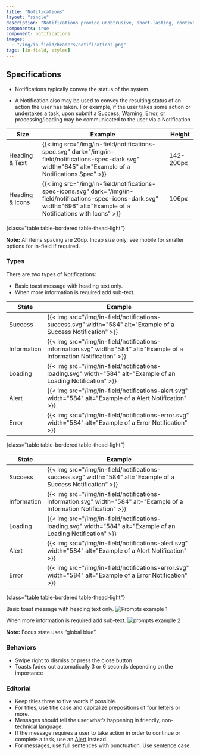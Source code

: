 ```yaml
---
title: "Notifications"
layout: "single"
description: "Notifications provide unobtrusive, short-lasting, contextual feedback to the user."
components: true
component: notifications
images:
  - "/img/in-field/headers/notifications.png"
tags: [in-field, styles]
---
```


## Specifications

- Notifications typically convey the status of the system.

- A Notification also may be used to convey the resulting status of an action the user has taken. For example, if the user takes some action or undertakes a task, upon submit a Success, Warning, Error, or processing/loading may be communicated to the user via a Notification

<!-- prettier-ignore-start -->
| Size            | Example                                                                                           | Height |
| --------------- | ------------------------------------------------------------------------------------------------- |--------|
| Heading & Text  | {{< img src="/img/in-field/notifications-spec.svg" dark="/img/in-field/notifications-spec-dark.svg" width="645" alt="Example of a Notifications Spec" >}}   | 142-200px   |
| Heading & Icons | {{< img src="/img/in-field/notifications-spec-icons.svg" dark="/img/in-field/notifications-spec-icons-dark.svg" width="696" alt="Example of a Notifications with Icons" >}} | 106px   |
{class="table table-bordered table-thead-light"}
<!-- prettier-ignore-end -->

**Note:** All items spacing are 20dp. Incab size only, see mobile for smaller options for in-field if required.

### Types

There are two types of Notifications:

- Basic toast message with heading text only.
- When more information is required add sub-text.

<!-- prettier-ignore-start -->
| State       | Example                                                                                                               |
| ----------- | --------------------------------------------------------------------------------------------------------------------- |
| Success     | {{< img src="/img/in-field/notifications-success.svg"  width="584" alt="Example of a Success Notification" >}}        |
| Information | {{< img src="/img/in-field/notifications-information.svg" width="584" alt="Example of a Information Notification" >}} |
| Loading     | {{< img src="/img/in-field/notifications-loading.svg"  width="584" alt="Example of an Loading Notification" >}}       |
| Alert       | {{< img src="/img/in-field/notifications-alert.svg" width="584" alt="Example of a Alert Notification" >}}             |
| Error       | {{< img src="/img/in-field/notifications-error.svg" width="584" alt="Example of a Error Notification" >}}             |
{class="table table-bordered table-thead-light"}
<!-- prettier-ignore-end -->

<!-- prettier-ignore-start -->
| State       | Example                                                                                                               |
| ----------- | --------------------------------------------------------------------------------------------------------------------- |
| Success     | {{< img src="/img/in-field/notifications-success.svg" width="584" alt="Example of a Success Notification" >}}         |
| Information | {{< img src="/img/in-field/notifications-information.svg" width="584" alt="Example of a Information Notification" >}} |
| Loading     | {{< img src="/img/in-field/notifications-loading.svg" width="584" alt="Example of an Loading Notification" >}}        |
| Alert       | {{< img src="/img/in-field/notifications-alert.svg" width="584" alt="Example of a Alert Notification" >}}             |
| Error       | {{< img src="/img/in-field/notifications-error.svg" width="584" alt="Example of a Error Notification" >}}             |
{class="table table-bordered table-thead-light"}
<!-- prettier-ignore-end -->

Basic toast message with heading text only.
![Prompts example 1](/img/in-field/notifications-example-1.svg)

When more information is required add sub-text.
![prompts example 2](/img/in-field/notifications-example-2.svg)

**Note:** Focus state uses “global blue”.

### Behaviors

- Swipe right to dismiss or press the close button
- Toasts fades out automatically 3 or 6 seconds depending on the importance

### Editorial

- Keep titles three to five words if possible.
- For titles, use title case and capitalize prepositions of four letters or more.
- Messages should tell the user what’s happening in friendly, non-technical language.
- If the message requires a user to take action in order to continue or complete a task, use an [Alert](/components/in-field/alerts/) instead.
- For messages, use full sentences with punctuation. Use sentence case.

